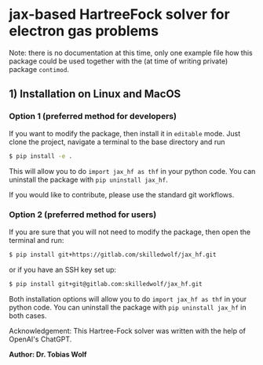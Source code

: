 # jax-based HartreeFock solver for electron gas problems

Note: there is no documentation at this time, only one example file how this package could be used together with the (at time of writing private) package `contimod`.

## 1) Installation on Linux and MacOS

### Option 1 (preferred method for developers)

If you want to modify the package, then install it in `editable` mode. Just clone the project, navigate a terminal to the base directory and run 
```bash
$ pip install -e .
```
This will allow you to do `import jax_hf as thf` in your python code. You can uninstall the package with `pip uninstall jax_hf`.

If you would like to contribute, please use the standard git workflows.

### Option 2 (preferred method for users)

If you are sure that you will not need to modify the package, then open the terminal and run:
```bash
$ pip install git+https://gitlab.com/skilledwolf/jax_hf.git
```
or if you have an SSH key set up:
```bash
$ pip install git+git@gitlab.com:skilledwolf/jax_hf.git
```

Both installation options will allow you to do `import jax_hf as thf` in your python code. You can uninstall the package with `pip uninstall jax_hf` in both cases.


Acknowledgement: This Hartree-Fock solver was written with the help of OpenAI's ChatGPT.


**Author: Dr. Tobias Wolf**